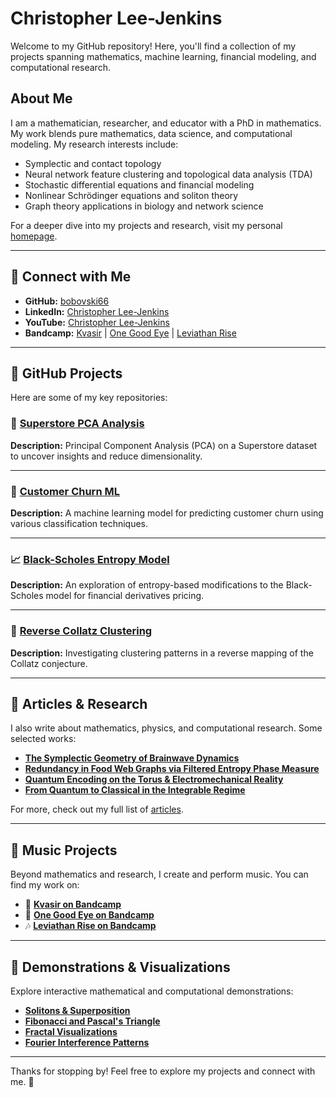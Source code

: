 # Christopher Lee-Jenkins

Welcome to my GitHub repository! Here, you'll find a collection of my projects spanning mathematics, machine learning, financial modeling, and computational research.

## About Me

I am a mathematician, researcher, and educator with a PhD in mathematics. My work blends pure mathematics, data science, and computational modeling. My research interests include:
- Symplectic and contact topology
- Neural network feature clustering and topological data analysis (TDA)
- Stochastic differential equations and financial modeling
- Nonlinear Schrödinger equations and soliton theory
- Graph theory applications in biology and network science

For a deeper dive into my projects and research, visit my personal [homepage](https://bobovski66.github.io).

---

## 🔗 Connect with Me

- **GitHub:** [bobovski66](https://github.com/bobovski66)
- **LinkedIn:** [Christopher Lee-Jenkins](https://www.linkedin.com/in/christopher-lee-jenkins-9ab028225/)
- **YouTube:** [Christopher Lee-Jenkins](https://www.youtube.com/channel/UCGj_D58prjEd1G9BMgtoAyg)
- **Bandcamp:** [Kvasir](https://kvasirpdx.bandcamp.com/) | [One Good Eye](https://onegoodeyecasper.bandcamp.com/) | [Leviathan Rise](https://leviathanrise.bandcamp.com/)

---

## 📂 GitHub Projects

Here are some of my key repositories:

### 🏪 [Superstore PCA Analysis](https://github.com/bobovski66/superstore-pca-analysis)
**Description:** Principal Component Analysis (PCA) on a Superstore dataset to uncover insights and reduce dimensionality.

---

### 🔄 [Customer Churn ML](https://github.com/bobovski66/customer_churn_ML)
**Description:** A machine learning model for predicting customer churn using various classification techniques.

---

### 📈 [Black-Scholes Entropy Model](https://github.com/bobovski66/BlackScholesEntropy)
**Description:** An exploration of entropy-based modifications to the Black-Scholes model for financial derivatives pricing.

---

### 🔢 [Reverse Collatz Clustering](https://github.com/bobovski66/reverse_Collatz_clustering)
**Description:** Investigating clustering patterns in a reverse mapping of the Collatz conjecture.

---

## 📜 Articles & Research

I also write about mathematics, physics, and computational research. Some selected works:

- **[The Symplectic Geometry of Brainwave Dynamics](https://bobovski66.github.io/Brain/index.html)**
- **[Redundancy in Food Web Graphs via Filtered Entropy Phase Measure](https://bobovski66.github.io/GraphEntropy/index.html)**
- **[Quantum Encoding on the Torus & Electromechanical Reality](https://bobovski66.github.io/Quant-um/index.html)**
- **[From Quantum to Classical in the Integrable Regime](https://bobovski66.github.io/Quantum2Classical/index.html)**

For more, check out my full list of [articles](https://bobovski66.github.io).

---

## 🎵 Music Projects

Beyond mathematics and research, I create and perform music. You can find my work on:

- 🎼 **[Kvasir on Bandcamp](https://kvasirpdx.bandcamp.com/)**
- 🎸 **[One Good Eye on Bandcamp](https://onegoodeyecasper.bandcamp.com/)**
- 🎶 **[Leviathan Rise on Bandcamp](https://leviathanrise.bandcamp.com/)**

---

## 🌌 Demonstrations & Visualizations

Explore interactive mathematical and computational demonstrations:

- **[Solitons & Superposition](https://bobovski66.github.io/NLS/index.html)**
- **[Fibonacci and Pascal's Triangle](https://bobovski66.github.io/Fibo/index.html)**
- **[Fractal Visualizations](https://bobovski66.github.io/Fractal/index.html)**
- **[Fourier Interference Patterns](https://bobovski66.github.io/FourierInterference.html)**

---

Thanks for stopping by! Feel free to explore my projects and connect with me. 🚀
